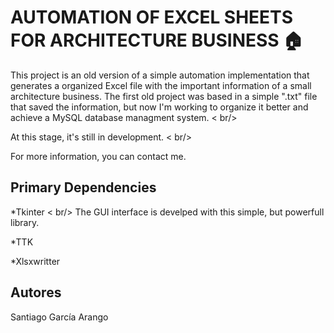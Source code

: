# AUTOMATION OF EXCEL SHEETS FOR ARCHITECTURE BUSINESS :house:

This project is an old version of a simple automation implementation that generates a organized Excel file with the important information
of a small architecture business. The first old project was based in a simple ".txt" file that saved the information, but now I'm working
to organize it better and achieve a MySQL database managment system. < br/>

At this stage, it's still in development. < br/>

For more information, you can contact me.

## Primary Dependencies
*Tkinter < br/>
The GUI interface is develped with this simple, but powerfull library.

*TTK

*Xlsxwritter

## Autores
Santiago García Arango
